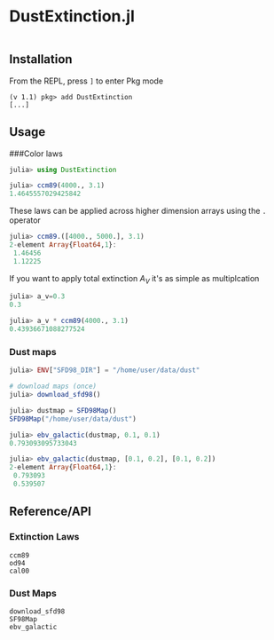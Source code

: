 # DustExtinction.jl

```@contents
```

## Installation

From the REPL, press `]` to enter Pkg mode
```
(v 1.1) pkg> add DustExtinction
[...]
```

## Usage

###Color laws

```julia
julia> using DustExtinction

julia> ccm89(4000., 3.1)
1.4645557029425842
```

These laws can be applied across higher dimension arrays using the `.` operator
```julia
julia> ccm89.([4000., 5000.], 3.1)
2-element Array{Float64,1}:
 1.46456
 1.12225
```

If you want to apply total extinction $A_V$ it's as simple as multiplcation
```julia
julia> a_v=0.3
0.3

julia> a_v * ccm89(4000., 3.1)
0.43936671088277524
```

### Dust maps

```julia
julia> ENV["SFD98_DIR"] = "/home/user/data/dust"

# download maps (once)
julia> download_sfd98()

julia> dustmap = SFD98Map()
SFD98Map("/home/user/data/dust")

julia> ebv_galactic(dustmap, 0.1, 0.1)
0.793093095733043

julia> ebv_galactic(dustmap, [0.1, 0.2], [0.1, 0.2])
2-element Array{Float64,1}:
 0.793093
 0.539507
```

## Reference/API

### Extinction Laws
```@docs
ccm89
od94
cal00
```

### Dust Maps

```@docs
download_sfd98
SF98Map
ebv_galactic
```